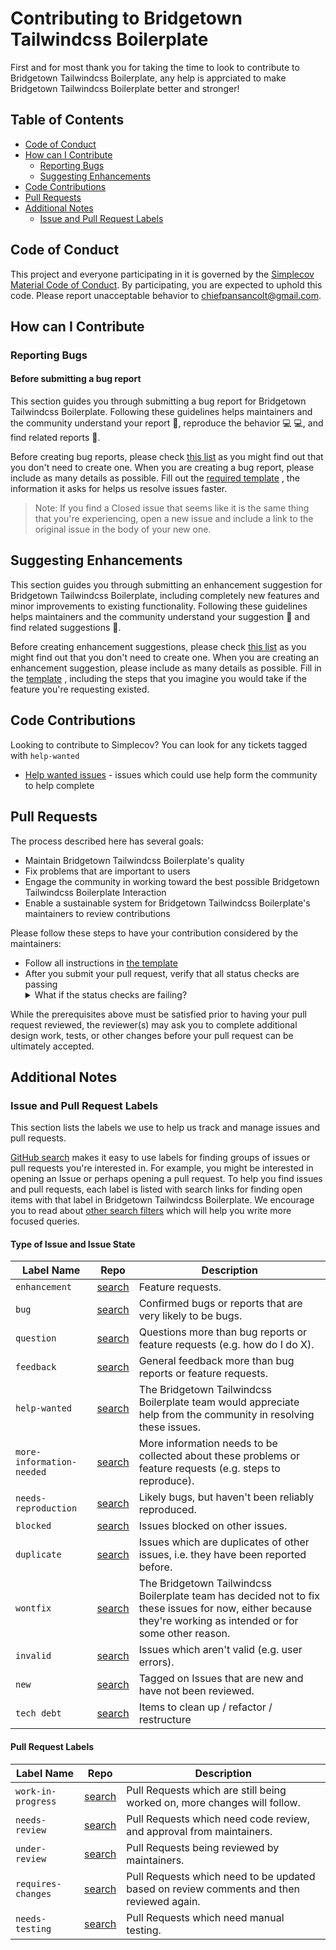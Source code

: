 # Contributing to Bridgetown Tailwindcss Boilerplate

First and for most thank you for taking the time to look to contribute to
Bridgetown Tailwindcss Boilerplate, any help is apprciated to make Bridgetown Tailwindcss Boilerplate better
and stronger!

## Table of Contents

- [Code of Conduct](#code-of-conduct)
- [How can I Contribute](#how-can-i-contribute)
    - [Reporting Bugs](#reporting-bugs)
    - [Suggesting Enhancements](#suggesting-enhancements)
- [Code Contributions](#code-contributions)
- [Pull Requests](#pull-requests)
- [Additional Notes](#additional-notes)
    - [Issue and Pull Request Labels](#issue-and-pull-request-labels)

## Code of Conduct

This project and everyone participating in it is governed by the [Simplecov
Material Code of Conduct](https://github.com/chiefpansancolt/bridgetown-tailwindcss-boilerplate/blob/master/CODE_OF_CONDUCT.md).
By participating, you are expected to uphold this code. Please report
unacceptable behavior to chiefpansancolt@gmail.com.

## How can I Contribute

### Reporting Bugs

#### Before submitting a bug report

This section guides you through submitting a bug report for Bridgetown Tailwindcss Boilerplate.
Following these guidelines helps maintainers and the community understand your
report 📝, reproduce the behavior 💻 💻, and find related reports 🔎.

Before creating bug reports, please check [this list](https://github.com/chiefpansancolt/bridgetown-tailwindcss-boilerplate/issues?q=is%3Aopen+is%3Aissue+label%3Abug)
as you might find out that you don't need to create one. When you are creating
a bug report, please include as many details as possible. Fill out the
[required template](https://github.com/chiefpansancolt/bridgetown-tailwindcss-boilerplate/blob/master/.github/ISSUE_TEMPLATE/bug_report.md)
, the information it asks for helps us resolve issues faster.

> Note: If you find a Closed issue that seems like it is the same thing that you're experiencing, open a new issue and include a link to the original issue in the body of your new one.

## Suggesting Enhancements

This section guides you through submitting an enhancement suggestion for
Bridgetown Tailwindcss Boilerplate, including completely new features and minor improvements to
existing functionality. Following these guidelines helps maintainers and the
community understand your suggestion 📝 and find related suggestions 🔎.

Before creating enhancement suggestions, please check [this list](https://github.com/chiefpansancolt/bridgetown-tailwindcss-boilerplate/issues?q=is%3Aopen+is%3Aissue+label%3Aenhancement)
as you might find out that you don't need to create one. When you are creating
an enhancement suggestion, please include as many details as possible. Fill in
the [template](https://github.com/chiefpansancolt/bridgetown-tailwindcss-boilerplate/blob/master/.github/ISSUE_TEMPLATE/feature-request.md)
, including the steps that you imagine you would take if the feature you're
requesting existed.

## Code Contributions

Looking to contribute to Simplecov? You can look for any tickets tagged with `help-wanted`

- [Help wanted issues](https://github.com/chiefpansancolt/bridgetown-tailwindcss-boilerplate/issues?q=is%3Aopen+is%3Aissue+label%3A%22help+wanted%22) - issues which could use help form the community to help complete

## Pull Requests

The process described here has several goals:

- Maintain Bridgetown Tailwindcss Boilerplate's quality
- Fix problems that are important to users
- Engage the community in working toward the best possible Bridgetown Tailwindcss Boilerplate Interaction
- Enable a sustainable system for Bridgetown Tailwindcss Boilerplate's maintainers to review contributions

Please follow these steps to have your contribution considered by the maintainers:

- Follow all instructions in [the template](https://github.com/chiefpansancolt/bridgetown-tailwindcss-boilerplate/blob/master/.github/PULL_REQUEST_TEMPLATE.md)
- After you submit your pull request, verify that all status checks are passing<details><summary>What if the status checks are failing?</summary>If a status check is failing, and you believe that the failure is unrelated to your change, please leave a comment on the pull request explaining why you believe the failure is unrelated. A maintainer will re-run the status check for you. If we conclude that the failure was a false positive, then we will open an issue to track that problem with our status check suite.</details>

While the prerequisites above must be satisfied prior to having your pull request reviewed, the reviewer(s) may ask you to complete additional design work, tests, or other changes before your pull request can be ultimately accepted.

## Additional Notes

### Issue and Pull Request Labels

This section lists the labels we use to help us track and manage issues and pull requests.

[GitHub search](https://help.github.com/articles/searching-issues/) makes it easy to use labels for finding groups of issues or pull requests you're interested in. For example, you might be interested in opening an Issue or perhaps opening a pull request. To help you find issues and pull requests, each label is listed with search links for finding open items with that label in Bridgetown Tailwindcss Boilerplate. We  encourage you to read about [other search filters](https://help.github.com/articles/searching-issues/) which will help you write more focused queries.

#### Type of Issue and Issue State

| Label Name | Repo |  Description |
| --- | --- | --- |
| `enhancement` | [search][search-bridgetown-tailwindcss-boilerplate-label-enhancement] | Feature requests. |
| `bug` | [search][search-bridgetown-tailwindcss-boilerplate-label-bug] | Confirmed bugs or reports that are very likely to be bugs. |
| `question` | [search][search-bridgetown-tailwindcss-boilerplate-label-question] | Questions more than bug reports or feature requests (e.g. how do I do X). |
| `feedback` | [search][search-bridgetown-tailwindcss-boilerplate-label-feedback] | General feedback more than bug reports or feature requests. |
| `help-wanted` | [search][search-bridgetown-tailwindcss-boilerplate-label-help-wanted] | The Bridgetown Tailwindcss Boilerplate team would appreciate help from the community in resolving these issues. |
| `more-information-needed` | [search][search-bridgetown-tailwindcss-boilerplate-label-more-information-needed] | More information needs to be collected about these problems or feature requests (e.g. steps to reproduce). |
| `needs-reproduction` | [search][search-bridgetown-tailwindcss-boilerplate-label-needs-reproduction] | Likely bugs, but haven't been reliably reproduced. |
| `blocked` | [search][search-bridgetown-tailwindcss-boilerplate-label-blocked] | Issues blocked on other issues. |
| `duplicate` | [search][search-bridgetown-tailwindcss-boilerplate-label-duplicate] | Issues which are duplicates of other issues, i.e. they have been reported before. |
| `wontfix` | [search][search-bridgetown-tailwindcss-boilerplate-label-wontfix] | The Bridgetown Tailwindcss Boilerplate team has decided not to fix these issues for now, either because they're working as intended or for some other reason. |
| `invalid` | [search][search-bridgetown-tailwindcss-boilerplate-label-invalid] | Issues which aren't valid (e.g. user errors). |
| `new` | [search][search-bridgetown-tailwindcss-boilerplate-label-new] | Tagged on Issues that are new and have not been reviewed. |
| `tech debt` | [search][search-bridgetown-tailwindcss-boilerplate-label-tech-debt] | Items to clean up / refactor / restructure |

#### Pull Request Labels

| Label Name | Repo | Description
| --- | --- | --- |
| `work-in-progress` | [search][search-bridgetown-tailwindcss-boilerplate-label-work-in-progress] | Pull Requests which are still being worked on, more changes will follow. |
| `needs-review` | [search][search-bridgetown-tailwindcss-boilerplate-label-needs-review] | Pull Requests which need code review, and approval from maintainers. |
| `under-review` | [search][search-bridgetown-tailwindcss-boilerplate-label-under-review] | Pull Requests being reviewed by maintainers. |
| `requires-changes` | [search][search-bridgetown-tailwindcss-boilerplate-label-requires-changes] | Pull Requests which need to be updated based on review comments and then reviewed again. |
| `needs-testing` | [search][search-bridgetown-tailwindcss-boilerplate-label-needs-testing] | Pull Requests which need manual testing. |

[search-bridgetown-tailwindcss-boilerplate-label-enhancement]: https://github.com/chiefpansancolt/bridgetown-tailwindcss-boilerplate/issues?q=is%3Aopen+is%3Aissue+label%3Aenhancement
[search-bridgetown-tailwindcss-boilerplate-label-bug]: https://github.com/chiefpansancolt/bridgetown-tailwindcss-boilerplate/issues?q=is%3Aopen+is%3Aissue+label%3Abug
[search-bridgetown-tailwindcss-boilerplate-label-question]: https://github.com/chiefpansancolt/bridgetown-tailwindcss-boilerplate/issues?q=is%3Aopen+is%3Aissue+label%3Aquestion
[search-bridgetown-tailwindcss-boilerplate-label-feedback]: https://github.com/chiefpansancolt/bridgetown-tailwindcss-boilerplate/issues?q=is%3Aopen+is%3Aissue+label%3Afeedback
[search-bridgetown-tailwindcss-boilerplate-label-help-wanted]: https://github.com/chiefpansancolt/bridgetown-tailwindcss-boilerplate/issues?q=is%3Aopen+is%3Aissue+label%3A%22help+wanted%22
[search-bridgetown-tailwindcss-boilerplate-label-more-information-needed]: https://github.com/chiefpansancolt/bridgetown-tailwindcss-boilerplate/issues?q=is%3Aopen+is%3Aissue+label%3A%22more+information+needed%22
[search-bridgetown-tailwindcss-boilerplate-label-needs-reproduction]: https://github.com/chiefpansancolt/bridgetown-tailwindcss-boilerplate/issues?q=is%3Aopen+is%3Aissue+label%3A%22needs+reproduction%22
[search-bridgetown-tailwindcss-boilerplate-label-blocked]: https://github.com/chiefpansancolt/bridgetown-tailwindcss-boilerplate/issues?q=is%3Aopen+is%3Aissue+label%3Ablocked
[search-bridgetown-tailwindcss-boilerplate-label-duplicate]: https://github.com/chiefpansancolt/bridgetown-tailwindcss-boilerplate/issues?q=is%3Aopen+is%3Aissue+label%3Aduplicate
[search-bridgetown-tailwindcss-boilerplate-label-wontfix]: https://github.com/chiefpansancolt/bridgetown-tailwindcss-boilerplate/issues?q=is%3Aopen+is%3Aissue+label%3Awontfix
[search-bridgetown-tailwindcss-boilerplate-label-invalid]: https://github.com/chiefpansancolt/bridgetown-tailwindcss-boilerplate/issues?q=is%3Aopen+is%3Aissue+label%3Ainvalid
[search-bridgetown-tailwindcss-boilerplate-label-new]: https://github.com/chiefpansancolt/bridgetown-tailwindcss-boilerplate/issues?q=is%3Aopen+is%3Aissue+label%3Anew
[search-bridgetown-tailwindcss-boilerplate-label-tech-debt]: https://github.com/chiefpansancolt/bridgetown-tailwindcss-boilerplate/issues?q=is%3Aopen+is%3Aissue+label%3A"tech+debt"
[search-bridgetown-tailwindcss-boilerplate-label-work-in-progress]: https://github.com/chiefpansancolt/bridgetown-tailwindcss-boilerplate/issues?q=is%3Aopen+is%3Aissue+label%3A"work+in+progress"
[search-bridgetown-tailwindcss-boilerplate-label-needs-review]: https://github.com/chiefpansancolt/bridgetown-tailwindcss-boilerplate/issues?q=is%3Aopen+is%3Aissue+label%3A"needs+review"
[search-bridgetown-tailwindcss-boilerplate-label-under-review]: https://github.com/chiefpansancolt/bridgetown-tailwindcss-boilerplate/issues?q=is%3Aopen+is%3Aissue+label%3A"under+review"
[search-bridgetown-tailwindcss-boilerplate-label-requires-changes]: https://github.com/chiefpansancolt/bridgetown-tailwindcss-boilerplate/issues?q=is%3Aopen+is%3Aissue+label%3A"requires+changes"
[search-bridgetown-tailwindcss-boilerplate-label-needs-testing]: https://github.com/chiefpansancolt/bridgetown-tailwindcss-boilerplate/issues?q=is%3Aopen+is%3Aissue+label%3A"needs+testing"
